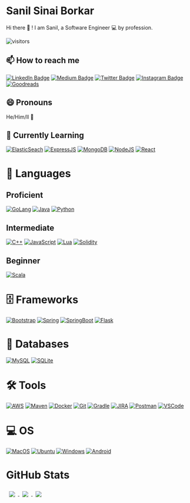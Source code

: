 # Sanil Sinai Borkar

Hi there :wave: ! I am Sanil, a Software Engineer :computer: by profession.

![visitors](https://visitor-badge.laobi.icu/badge?page_id=sanilborkar)

## 📫 How to reach me

[![LinkedIn Badge](https://img.shields.io/badge/LinkedIn-0077B5?style=for-the-badge&logo=linkedin&logoColor=white)](https://www.linkedin.com/in/sanilborkar/)
[![Medium Badge](https://img.shields.io/badge/Medium-12100E?style=for-the-badge&logo=medium&logoColor=white)](https://medium.com/@sanilborkar)
[![Twitter Badge](https://img.shields.io/badge/Twitter-1DA1F2?style=for-the-badge&logo=twitter&logoColor=white)](https://twitter.com/theinfoparadox)
[![Instagram Badge](https://img.shields.io/badge/Instagram-purple?style=for-the-badge&logo=instagram&logoColor=white)](https://instagram.com/sanilborkar)
[![Goodreads](https://img.shields.io/badge/Goodreads-372213?style=for-the-badge&logo=goodreads&logoColor=white)](https://www.goodreads.com/user/show/39360890-sanil)

## 😄 Pronouns

He/Him/Il :man:

## 🌱 Currently Learning

[![ElasticSeach](https://img.shields.io/badge/Elastic_Search-005571?style=for-the-badge&logo=elasticsearch&logoColor=white)](https://www.elastic.co/elasticsearch/)
[![ExpressJS](https://img.shields.io/badge/Express.js-000000?style=for-the-badge&logo=express&logoColor=white)](https://expressjs.com)
[![MongoDB](https://img.shields.io/badge/MongoDB-white?style=for-the-badge&logo=mongodb&logoColor=4EA94B)](https://www.mongodb.com/)
[![NodeJS](https://img.shields.io/badge/Node.js-339933?style=for-the-badge&logo=nodedotjs&logoColor=white)](https://nodejs.org)
[![React](https://img.shields.io/badge/React-20232A?style=for-the-badge&logo=react&logoColor=61DAFB)](https://reactjs.org)

# 📝 Languages

## Proficient

[![GoLang](https://img.shields.io/badge/Go-00ADD8?style=for-the-badge&logo=go&logoColor=white)](https://golang.org)
[![Java](https://img.shields.io/badge/Java-ED8B00?style=for-the-badge&logo=java&logoColor=white)](https://java.com)
[![Python](https://img.shields.io/badge/Python-3776AB?style=for-the-badge&logo=python&logoColor=white)](https://python.org)

## Intermediate

[![C++](https://img.shields.io/badge/C%2B%2B-00599C?style=for-the-badge&logo=c%2B%2B&logoColor=white)](https://isocpp.org/)
[![JavaScript](https://img.shields.io/badge/JavaScript-F7DF1E?style=for-the-badge&logo=javascript&logoColor=black)](https://www.javascript.com/)
[![Lua](https://img.shields.io/badge/Lua-2C2D72?style=for-the-badge&logo=lua&logoColor=white)](http://www.lua.org)
[![Solidity](https://img.shields.io/badge/Solidity-e6e6e6?style=for-the-badge&logo=solidity&logoColor=black)](https://soliditylang.org)

## Beginner

[![Scala](https://img.shields.io/badge/Scala-DC322F?style=for-the-badge&logo=scala&logoColor=white)](https://www.scala-lang.org)

# 🗄 Frameworks

<!-- [![React](https://img.shields.io/badge/React-20232A?style=for-the-badge&logo=react&logoColor=61DAFB)](https://reactjs.org) -->
<!-- [![NodeJS](https://img.shields.io/badge/Node.js-339933?style=for-the-badge&logo=nodedotjs&logoColor=white)](https://nodejs.org) -->
[![Bootstrap](https://img.shields.io/badge/Bootstrap-563D7C?style=for-the-badge&logo=bootstrap&logoColor=white)](https://getbootstrap.com)
[![Spring](https://img.shields.io/badge/Spring-6DB33F?style=for-the-badge&logo=spring&logoColor=white)](https://spring.io)
[![SpringBoot](https://img.shields.io/badge/Spring_Boot-F2F4F9?style=for-the-badge&logo=spring-boot)](https://spring.io/projects/spring-boot)
[![Flask](https://img.shields.io/badge/Flask-000000?style=for-the-badge&logo=flask&logoColor=white)](https://flask.palletsprojects.com/en/1.1.x/)

# 📒 Databases

[![MySQL](https://img.shields.io/badge/MySQL-00000F?style=for-the-badge&logo=mysql&logoColor=white)](https://www.mysql.com)
[![SQLite](https://img.shields.io/badge/SQLite-07405E?style=for-the-badge&logo=sqlite&logoColor=white)](https://sqlite.org/index.html)

# 🛠 Tools

[![AWS](https://img.shields.io/badge/Amazon_AWS-232F3E?style=for-the-badge&logo=amazon-aws&logoColor=white)](https://aws.amazon.com)
[![Maven](https://img.shields.io/badge/apache_maven-C71A36?style=for-the-badge&logo=apachemaven&logoColor=white)](https://maven.apache.org)
[![Docker](https://img.shields.io/badge/Docker-2CA5E0?style=for-the-badge&logo=docker&logoColor=white)](https://www.docker.com)
[![Git](https://img.shields.io/badge/Git-F05032?style=for-the-badge&logo=git&logoColor=white)](https://git-scm.com)
[![Gradle](https://img.shields.io/badge/gradle-02303A?style=for-the-badge&logo=gradle&logoColor=white)](https://gradle.org)
[![JIRA](https://img.shields.io/badge/Jira-0052CC?style=for-the-badge&logo=Jira&logoColor=white)](https://www.atlassian.com/software/jira)
[![Postman](https://img.shields.io/badge/Postman-FF6C37?style=for-the-badge&logo=Postman&logoColor=white)](https://www.postman.com)
[![VSCode](https://img.shields.io/badge/Visual_Studio_Code-0078D4?style=for-the-badge&logo=visual%20studio%20code&logoColor=white)](https://code.visualstudio.com)

# 💻 OS

[![MacOS](https://img.shields.io/badge/mac%20os-000000?style=for-the-badge&logo=apple&logoColor=white)](https://www.apple.com/macos/big-sur/)
[![Ubuntu](https://img.shields.io/badge/Ubuntu-E95420?style=for-the-badge&logo=ubuntu&logoColor=white)](https://ubuntu.com)
[![Windows](https://img.shields.io/badge/Windows-0078D6?style=for-the-badge&logo=windows&logoColor=white)](https://www.microsoft.com/en-us/windows)
[![Android](https://img.shields.io/badge/Android-3DDC84?style=for-the-badge&logo=android&logoColor=white)](https://developer.android.com)

# GitHub Stats

<a href="https://github.com/sanilborkar">
	<img align="center" style="margin:0.5rem" src="https://github-readme-stats.vercel.app/api?username=sanilborkar&count_private=true&show_icons=true&theme=nord" />
</a>

<a href="https://github.com/sanilborkar">
	<img align="center" style="margin:0.5rem" src="https://github-readme-stats.vercel.app/api/top-langs/?username=sanilborkar&layout=compact&theme=nord" />
</a>

<a href="https://github.com/sanilborkar">
	<img align="center" style="margin:0.5rem" src="https://github-readme-streak-stats.herokuapp.com/?user=sanilborkar&theme=nord" />
</a>
